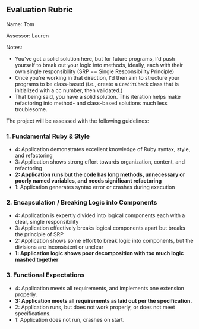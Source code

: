 ## Evaluation Rubric

Name: Tom

Assessor: Lauren

Notes:

* You've got a solid solution here, but for future programs, I'd push yourself to break out your logic into methods, ideally, each with their own single responsibility (SRP == Single Responsibility Principle)
* Once you're working in that direction, I'd then aim to structure your programs to be class-based (i.e., create a `CreditCheck` class that is initialized with a cc number, then validated.)
* That being said, you have a solid solution. This iteration helps make refactoring into method- and class-based solutions much less troublesome.

The project will be assessed with the following guidelines:

### 1. Fundamental Ruby & Style

* 4:  Application demonstrates excellent knowledge of Ruby syntax, style, and refactoring
* 3:  Application shows strong effort towards organization, content, and refactoring
* **2:  Application runs but the code has long methods, unnecessary or poorly named variables, and needs significant refactoring**
* 1:  Application generates syntax error or crashes during execution

### 2. Encapsulation / Breaking Logic into Components

* 4: Application is expertly divided into logical components each with a clear, single responsibility
* 3: Application effectively breaks logical components apart but breaks the principle of SRP
* 2: Application shows some effort to break logic into components, but the divisions are inconsistent or unclear
* **1: Application logic shows poor decomposition with too much logic mashed together**

### 3. Functional Expectations

* 4: Application meets all requirements, and implements one extension properly.
* **3: Application meets all requirements as laid out per the specification.**
* 2: Application runs, but does not work properly, or does not meet specifications.
* 1: Application does not run, crashes on start.
